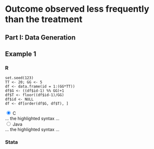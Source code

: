 # Outcome observed less frequently than the treatment

## Part I: Data Generation 

## Example 1

### R

<pre><code class="language-r">set.seed(123)
TT <- 20; GG <- 5
df <- data.frame(id = 1:(GG*TT))
df$G <- ((df$id-1) %% GG)+1
df$T <- floor((df$id-1)/GG)
df$id <- NULL
df <- df[order(df$G, df$T), ]
</code></pre>

<div class="md-fenced-code-tabs" id="tab-tab-group-4">
    <input name="tab-group-4" type="radio" id="tab-group-4-0_c" checked="checked" class="code-tab" data-lang="c" aria-controls="tab-group-4-0_c-panel" role="tab">
    <label for="tab-group-4-0_c" class="code-tab-label" data-lang="c" id="tab-group-4-0_c-label">C</label>
    <div class="code-tabpanel" role="tabpanel" data-lang="c" id="tab-group-4-0_c-panel" aria-labelledby="tab-group-4-0_c-label">
        ... the highlighted syntax ...
    </div>
    <input name="tab-group-4" type="radio" id="tab-group-4-1_java" class="code-tab" data-lang="java" aria-controls="tab-group-4-1_java-panel" role="tab">
    <label for="tab-group-4-1_java" class="code-tab-label" data-lang="java" id="tab-group-4-1_java-label">Java</label>
    <div class="code-tabpanel" role="tabpanel" data-lang="java" id="tab-group-4-1_java-panel" aria-labelledby="tab-group-4-1_java-label">
        ... the highlighted syntax ...
    </div>
</div>

### Stata
```{.applescript}

```
